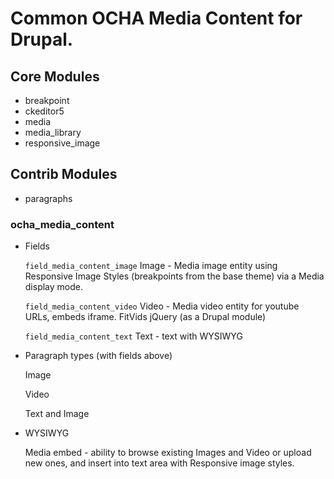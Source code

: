 # Common OCHA Media Content for Drupal.

## Core Modules
  - breakpoint
  - ckeditor5
  - media
  - media_library
  - responsive_image

## Contrib Modules
  - paragraphs

### ocha_media_content

- Fields

    `field_media_content_image` Image - Media image entity using Responsive Image Styles (breakpoints from the base theme) via a Media display mode.

    `field_media_content_video`  Video - Media video entity for youtube URLs, embeds iframe. FitVids jQuery  (as a Drupal module)

    `field_media_content_text` Text - text with WYSIWYG

- Paragraph types (with fields above)

    Image

    Video

    Text and Image

- WYSIWYG

    Media embed - ability to browse existing Images and Video or upload new ones, and insert into text area with Responsive image styles.
